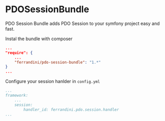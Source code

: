 PDOSessionBundle
================

PDO Session Bundle adds PDO Session to your symfony project easy and fast.

Instal the bundle with composer

```json
...
"require": {
    ...
    "ferrandini/pdo-session-bundle": "1.*"
}
...
```

Configure your session hanlder in `config.yml`

```yml
...
framework:
    ...
    session:
        handler_id: ferrandini.pdo.session.handler
...
```